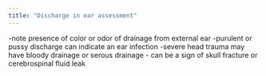 ```yaml
---
title: "Discharge in ear assessment"
---
```

-note presence of color or odor of drainage from external ear
-purulent or pussy discharge can indicate an ear infection
-severe head trauma may have bloody drainage or serous drainage - can be a sign of skull fracture or cerebrospinal fluid leak


